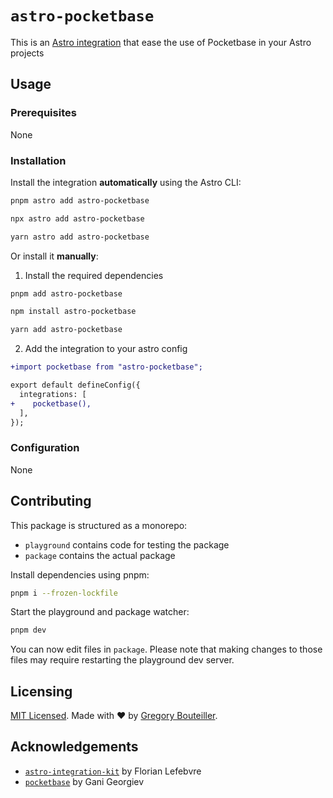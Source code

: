 # `astro-pocketbase`

This is an [Astro integration](https://docs.astro.build/en/guides/integrations-guide/) that ease the use of Pocketbase in your Astro projects

## Usage

### Prerequisites

None

### Installation

Install the integration **automatically** using the Astro CLI:

```bash
pnpm astro add astro-pocketbase
```

```bash
npx astro add astro-pocketbase
```

```bash
yarn astro add astro-pocketbase
```

Or install it **manually**:

1. Install the required dependencies

```bash
pnpm add astro-pocketbase
```

```bash
npm install astro-pocketbase
```

```bash
yarn add astro-pocketbase
```

2. Add the integration to your astro config

```diff
+import pocketbase from "astro-pocketbase";

export default defineConfig({
  integrations: [
+    pocketbase(),
  ],
});
```

### Configuration

None

## Contributing

This package is structured as a monorepo:

- `playground` contains code for testing the package
- `package` contains the actual package

Install dependencies using pnpm: 

```bash
pnpm i --frozen-lockfile
```

Start the playground and package watcher:

```bash
pnpm dev
```

You can now edit files in `package`. Please note that making changes to those files may require restarting the playground dev server.

## Licensing

[MIT Licensed](https://github.com/gbouteiller/astro-pocketbase/blob/main/LICENSE). Made with ❤️ by [Gregory Bouteiller](https://github.com/gbouteiller).

## Acknowledgements

- [`astro-integration-kit`](https://github.com/florian-lefebvre/astro-integration-kit) by Florian Lefebvre
- [`pocketbase`](https://github.com/pocketbase/js-sdk) by Gani Georgiev